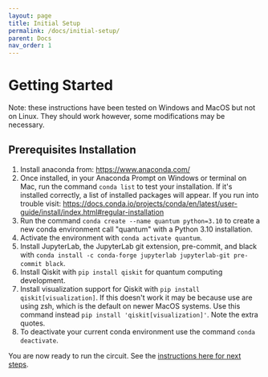 ```yaml
---
layout: page
title: Initial Setup
permalink: /docs/initial-setup/
parent: Docs
nav_order: 1
---
```


# Getting Started

Note: these instructions have been tested on Windows and MacOS but not on Linux. They should work however, some modifications may be necessary.

## Prerequisites Installation

1. Install anaconda from: https://www.anaconda.com/
2. Once installed, in your Anaconda Prompt on Windows or terminal on Mac, run the command `conda list` to test your installation. If it's installed correctly, a list of installed packages will appear. If you run into trouble visit: https://docs.conda.io/projects/conda/en/latest/user-guide/install/index.html#regular-installation
3. Run the command `conda create --name quantum python=3.10` to create a new conda environment call "quantum" with a Python 3.10 installation.
4. Activate the environment with `conda activate quantum`.
5. Install JupyterLab, the JupyterLab git extension, pre-commit, and black with `conda install -c conda-forge jupyterlab jupyterlab-git pre-commit black`.
6. Install Qiskit with `pip install qiskit` for quantum computing development.
7. Install visualization support for Qiskit with `pip install qiskit[visualization]`. If this doesn't work it may be because use are using zsh, which is the default on newer MacOS systems. Use this command instead `pip install 'qiskit[visualization]'`. Note the extra quotes.
8. To deactivate your current conda environment use the command `conda deactivate`.

You are now ready to run the circuit. See the [instructions here for next steps](circuit).
